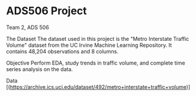 # ADS506 Project

Team 2, ADS 506

The Dataset
The dataset used in this project is the "Metro Interstate Traffic Volume" dataset from the UC Irvine Machine Learning Repository. It contains 48,204 observations and 8 columns.

Objective
Perform EDA, study trends in traffic volume, and complete time series analysis on the data.

Data
[(https://archive.ics.uci.edu/dataset/492/metro+interstate+traffic+volume)]
